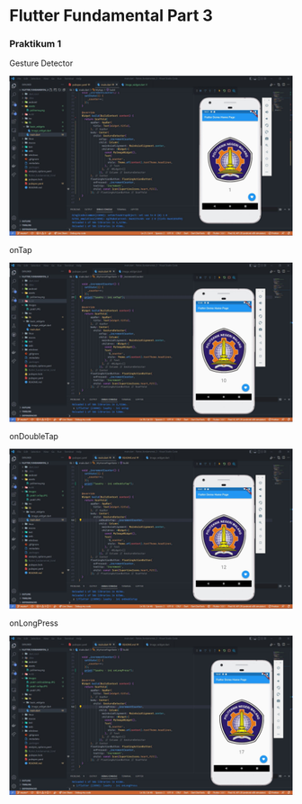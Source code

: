 # Flutter Fundamental Part 3
### Praktikum 1

Gesture Detector

![](images/prak1.JPG)

onTap

![](images/prak1%20onTap.JPG)

onDoubleTap

![](images/prak1%20onDoubletap.JPG)

onLongPress

![](images/prak1%20onLongPress.JPG)